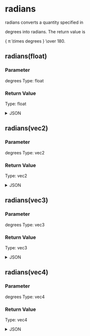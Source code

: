 # radians


radians converts a quantity specified in

degrees into radians. The return value is

{ π \times degrees } \over 180.

## radians(float)

### Parameter

degrees
  Type: float

### Return Value

  Type: float

<details><summary>JSON</summary>

```
{
  "Type": "radians(float)",
  "Name": "radians(float)",
  "Category": 1,
  "InputPins": [
    {
      "Connection": null,
      "Id": "degrees",
      "Type": "float"
    }
  ],
  "OutputPins": [
    {
      "Id": "",
      "Type": "float"
    }
  ]
}
```

</details>

## radians(vec2)

### Parameter

degrees
  Type: vec2

### Return Value

  Type: vec2

<details><summary>JSON</summary>

```
{
  "Type": "radians(vec2)",
  "Name": "radians(vec2)",
  "Category": 1,
  "InputPins": [
    {
      "Connection": null,
      "Id": "degrees",
      "Type": "vec2"
    }
  ],
  "OutputPins": [
    {
      "Id": "",
      "Type": "vec2"
    }
  ]
}
```

</details>

## radians(vec3)

### Parameter

degrees
  Type: vec3

### Return Value

  Type: vec3

<details><summary>JSON</summary>

```
{
  "Type": "radians(vec3)",
  "Name": "radians(vec3)",
  "Category": 1,
  "InputPins": [
    {
      "Connection": null,
      "Id": "degrees",
      "Type": "vec3"
    }
  ],
  "OutputPins": [
    {
      "Id": "",
      "Type": "vec3"
    }
  ]
}
```

</details>

## radians(vec4)

### Parameter

degrees
  Type: vec4

### Return Value

  Type: vec4

<details><summary>JSON</summary>

```
{
  "Type": "radians(vec4)",
  "Name": "radians(vec4)",
  "Category": 1,
  "InputPins": [
    {
      "Connection": null,
      "Id": "degrees",
      "Type": "vec4"
    }
  ],
  "OutputPins": [
    {
      "Id": "",
      "Type": "vec4"
    }
  ]
}
```

</details>


